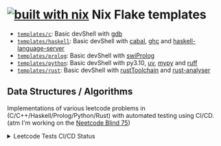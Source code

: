 # [![built with nix](https://builtwithnix.org/badge.svg)](https://builtwithnix.org) Nix Flake templates
* [`templates/c`](../templates/c/flake.nix): Basic devShell with [gdb](https://sourceware.org/gdb/)
* [`templates/haskell`](../templates/haskell/flake.nix): Basic devShell with [cabal](https://www.haskell.org/cabal/), [ghc](https://www.haskell.org/ghc/) and [haskell-language-server](https://wiki.haskell.org/Haskell-language-server)
* [`templates/prolog`](../templates/prolog/flake.nix): Basic devShell with [swiProlog](https://www.swi-prolog.org/)
* [`templates/python`](../templates/python/flake.nix): Basic devShell with py3.10, [uv](https://github.com/astral-sh/uv), [mypy](https://github.com/python/mypy) and [ruff](https://github.com/astral-sh/ruff)
* [`templates/rust`](../templates/rust/flake.nix): Basic devShell with [rustToolchain](https://rust-lang.github.io/rustup/concepts/toolchains.html) and [rust-analyser](https://rust-analyzer.github.io/)

## Data Structures / Algorithms
Implementations of various leetcode problems in (C/C++/Haskell/Prolog/Python/Rust) with automated testing using CI/CD. (atm I'm working on the [Neetcode Blind 75](https://neetcode.io/practice))

<details>
<summary>Leetcode Tests CI/CD Status</summary>
<br>

[![Leetcode C/C++ Tests](https://github.com/SauravMaheshkar/playground/actions/workflows/leetcode-c-tests.yml/badge.svg)](https://github.com/SauravMaheshkar/playground/actions/workflows/leetcode-c-tests.yml) [![Leetcode Prolog Tests](https://github.com/SauravMaheshkar/playground/actions/workflows/leetcode-prolog-tests.yml/badge.svg)](https://github.com/SauravMaheshkar/playground/actions/workflows/leetcode-prolog-tests.yml) [![Leetcode Python Tests](https://github.com/SauravMaheshkar/playground/actions/workflows/leetcode-python-tests.yml/badge.svg)](https://github.com/SauravMaheshkar/playground/actions/workflows/leetcode-python-tests.yml) [![Leetcode Rust Tests](https://github.com/SauravMaheshkar/playground/actions/workflows/leetcode-rust-tests.yml/badge.svg)](https://github.com/SauravMaheshkar/playground/actions/workflows/leetcode-rust-tests.yml) [![Leetcode Haskell Tests](https://github.com/SauravMaheshkar/playground/actions/workflows/leetcode-haskell-tests.yml/badge.svg)](https://github.com/SauravMaheshkar/playground/actions/workflows/leetcode-haskell-tests.yml)
</details>
